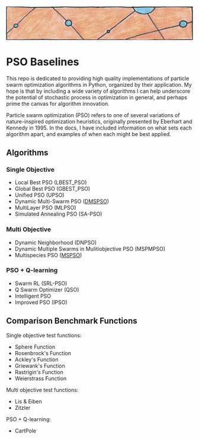 ![particles](https://github.com/SioKCronin/PSO-baselines/blob/master/media/particles.png)

# PSO Baselines

This repo is dedicated to providing high quality implementations of particle swarm optimization algorithms in Python, organized by their application. My hope is that by including a wide variety of algorithms I can help underscore the potential of stochastic process in optimization in general, and perhaps prime the canvas for algorithm innovation.

Particle swarm optimization (PSO) refers to one of several variations of nature-inspired optimization heuristics, originally presented by Eberhart and Kennedy in 1995. In the docs, I have included information on what sets each algorithm apart, and examples of when each might be best applied.  

## Algorithms
### Single Objective 

* Local Best PSO (LBEST_PSO)
* Global Best PSO (GBEST_PSO)
* Unified PSO (UPSO)
* Dynamic Multi-Swarm PSO ([DMSPSO](https://github.com/SioKCronin/swarm-baselines/tree/master/DMSPSO))
* MultiLayer PSO (MLPSO) 
* Simulated Annealing PSO (SA-PSO)

### Multi Objective

* Dynamic Neighborhood (DNPSO)
* Dynamic Multiple Swarms in Mulitiobjective PSO (MSPMPSO)
* Multispecies PSO ([MSPSO](https://github.com/SioKCronin/swarm-baselines/tree/master/MSPSO))

### PSO + Q-learning

* Swarm RL (SRL-PSO)
* Q Swarm Optimizer (QSO) 
* Intelligent PSO
* Improved PSO (IPSO)

## Comparison Benchmark Functions

Single objective test functions:
* Sphere Function
* Rosenbrock's Function
* Ackley's Function
* Griewank's Function
* Rastrigin's Function
* Weierstrass Function

Multi objective test functions:
* Lis & Eiben
* Zitzler

PSO + Q-learning:
* CartPole
